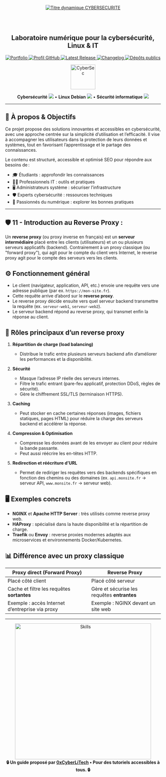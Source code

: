 <div align="center">

  <br></br>
  
  <a href="https://github.com/0xCyberLiTech">
  <img src="https://readme-typing-svg.herokuapp.com?font=JetBrains+Mono&size=50&duration=6000&pause=1000000000&color=FF0048&center=true&vCenter=true&width=1100&lines=%3ECYBERSECURITE_" alt="Titre dynamique CYBERSECURITE" />
  </a>
  
  <br></br>

  <h2>Laboratoire numérique pour la cybersécurité, Linux & IT</h2>
  
  <p align="center">
      <a href="https://0xcyberlitech.github.io/">
        <img src="https://img.shields.io/badge/Portfolio-0xCyberLiTech-181717?logo=github&style=flat-square" alt="Portfolio" />
      </a>
      <a href="https://github.com/0xCyberLiTech">
        <img src="https://img.shields.io/badge/Profil-GitHub-181717?logo=github&style=flat-square" alt="Profil GitHub" />
      </a>
      <a href="https://github.com/0xCyberLiTech/Cybersecurite/releases/latest">
        <img src="https://img.shields.io/github/v/release/0xCyberLiTech/Cybersecurite?label=version" alt="Latest Release" />
      </a>
      <a href="https://github.com/0xCyberLiTech/Cybersecurite/blob/main/CHANGELOG.md">
        <img src="https://img.shields.io/badge/📄%20CHANGELOG-Cybersecurite-blue" alt="Changelog" />
      </a>
      <a href="https://github.com/0xCyberLiTech?tab=repositories">
        <img src="https://img.shields.io/badge/Dépôts-publics-blue?style=flat-square" alt="Dépôts publics" />
      </a>
  </p>

</div>

<div align="center">
  <img src="https://img.icons8.com/fluency/96/000000/cyber-security.png" alt="CyberSec" width="80"/>
</div>

<div align="center">
  <p>
    <strong>Cybersécurité</strong> <img src="https://img.icons8.com/color/24/000000/lock--v1.png"/> • <strong>Linux Debian</strong> <img src="https://img.icons8.com/color/24/000000/linux.png"/> • <strong>Sécurité informatique</strong> <img src="https://img.icons8.com/color/24/000000/shield-security.png"/>
  </p>
</div>

---

## 🚀 À propos & Objectifs

Ce projet propose des solutions innovantes et accessibles en cybersécurité, avec une approche centrée sur la simplicité d’utilisation et l’efficacité. Il vise à accompagner les utilisateurs dans la protection de leurs données et systèmes, tout en favorisant l’apprentissage et le partage des connaissances.

Le contenu est structuré, accessible et optimisé SEO pour répondre aux besoins de :
- 🎓 Étudiants : approfondir les connaissances
- 👨‍💻 Professionnels IT : outils et pratiques
- 🖥️ Administrateurs système : sécuriser l’infrastructure
- 🛡️ Experts cybersécurité : ressources techniques
- 🚀 Passionnés du numérique : explorer les bonnes pratiques

---

## 🛡️ 11 - **Introduction au Reverse Proxy :**

Un **reverse proxy** (ou proxy inverse en français) est un **serveur intermédiaire** placé entre les clients (utilisateurs) et un ou plusieurs serveurs applicatifs (backend). Contrairement à un proxy classique (ou "forward proxy"), qui agit pour le compte du client vers Internet, le reverse proxy agit pour le compte des serveurs vers les clients.  

## ⚙️ Fonctionnement général
- Le client (navigateur, application, API, etc.) envoie une requête vers une adresse publique (par ex. `https://mon-site.fr`).
- Cette requête arrive d’abord sur le **reverse proxy**.
- Le reverse proxy décide ensuite vers quel serveur backend transmettre la requête (ex. `serveur-web1`, `serveur-web2`).
- Le serveur backend répond au reverse proxy, qui transmet enfin la réponse au client.

## 🔑 Rôles principaux d’un reverse proxy
1. **Répartition de charge (load balancing)**  
   - Distribue le trafic entre plusieurs serveurs backend afin d’améliorer les performances et la disponibilité.

2. **Sécurité**  
   - Masque l’adresse IP réelle des serveurs internes.  
   - Filtre le trafic entrant (pare-feu applicatif, protection DDoS, règles de sécurité).  
   - Gère le chiffrement SSL/TLS (terminaison HTTPS).

3. **Caching**  
   - Peut stocker en cache certaines réponses (images, fichiers statiques, pages HTML) pour réduire la charge des serveurs backend et accélérer la réponse.

4. **Compression & Optimisation**  
   - Compresse les données avant de les envoyer au client pour réduire la bande passante.  
   - Peut aussi réécrire les en-têtes HTTP.

5. **Redirection et réécriture d’URL**  
   - Permet de rediriger les requêtes vers des backends spécifiques en fonction des chemins ou des domaines (ex. `api.monsite.fr` → serveur API, `www.monsite.fr` → serveur web).

## 🖥️ Exemples concrets
- **NGINX** et **Apache HTTP Server** : très utilisés comme reverse proxy web.  
- **HAProxy** : spécialisé dans la haute disponibilité et la répartition de charge.  
- **Traefik** ou **Envoy** : reverse proxies modernes adaptés aux microservices et environnements Docker/Kubernetes.  

## 📊 Différence avec un proxy classique
| **Proxy direct (Forward Proxy)** | **Reverse Proxy** |
|----------------------------------|-------------------|
| Placé côté client                | Placé côté serveur |
| Cache et filtre les requêtes **sortantes** | Gère et sécurise les requêtes **entrantes** |
| Exemple : accès Internet d’entreprise via proxy | Exemple : NGINX devant un site web |

---

<div align="center">
  <a href="https://github.com/0xCyberLiTech" target="_blank" rel="noopener">
    <img src="https://skillicons.dev/icons?i=linux,debian,bash,docker,nginx,git,vim,python,markdown" alt="Skills" width="440">
  </a>
</div>

<div align="center">
  <b>🔒 Un guide proposé par <a href="https://github.com/0xCyberLiTech">0xCyberLiTech</a> • Pour des tutoriels accessibles à tous. 🔒</b>
</div>

